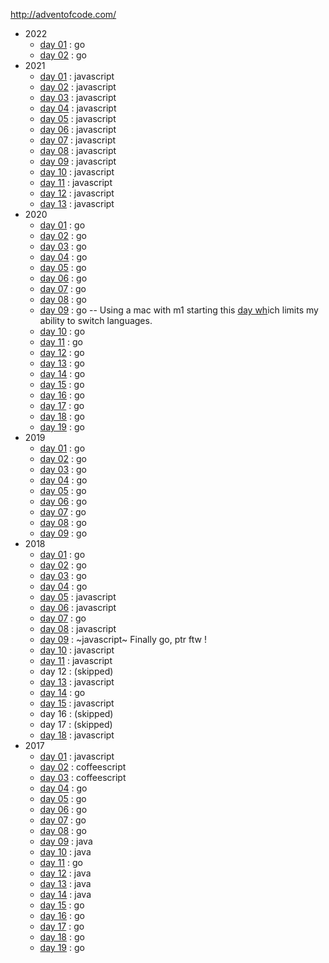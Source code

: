http://adventofcode.com/

* 2022
  * [day 01](2022/day01) : go
  * [day 02](2022/day02) : go
* 2021
  * [day 01](2021/day01) : javascript
  * [day 02](2021/day02) : javascript
  * [day 03](2021/day03) : javascript
  * [day 04](2021/day04) : javascript
  * [day 05](2021/day05) : javascript
  * [day 06](2021/day06) : javascript
  * [day 07](2021/day07) : javascript
  * [day 08](2021/day08) : javascript
  * [day 09](2021/day09) : javascript
  * [day 10](2021/day10) : javascript
  * [day 11](2021/day11) : javascript
  * [day 12](2021/day12) : javascript
  * [day 13](2021/day13) : javascript
* 2020
  * [day 01](2020/day01) : go
  * [day 02](2020/day02) : go
  * [day 03](2020/day03) : go
  * [day 04](2020/day04) : go
  * [day 05](2020/day05) : go
  * [day 06](2020/day06) : go
  * [day 07](2020/day07) : go
  * [day 08](2020/day08) : go
  * [day 09](2020/day09) : go -- Using a mac with m1 starting this [day wh](2020/day01)ich limits my ability to switch languages.
  * [day 10](2020/day10) : go
  * [day 11](2020/day11) : go
  * [day 12](2020/day12) : go
  * [day 13](2020/day13) : go
  * [day 14](2020/day14) : go
  * [day 15](2020/day15) : go
  * [day 16](2020/day16) : go
  * [day 17](2020/day17) : go
  * [day 18](2020/day18) : go
  * [day 19](2020/day19) : go
* 2019
  * [day 01](2019/day01) : go
  * [day 02](2019/day02) : go
  * [day 03](2019/day03) : go
  * [day 04](2019/day04) : go
  * [day 05](2019/day05) : go
  * [day 06](2019/day06) : go
  * [day 07](2019/day07) : go
  * [day 08](2019/day08) : go
  * [day 09](2019/day09) : go
* 2018
  * [day 01](2018/day01) : go
  * [day 02](2018/day02) : go
  * [day 03](2018/day03) : go
  * [day 04](2018/day04) : go
  * [day 05](2018/day05) : javascript
  * [day 06](2018/day06) : javascript
  * [day 07](2018/day07) : go
  * [day 08](2018/day08) : javascript
  * [day 09](2018/day09) : ~javascript~ Finally go, ptr ftw !
  * [day 10](2018/day10) : javascript
  * [day 11](2018/day11) : javascript
  * day 12 : (skipped)
  * [day 13](2018/day13) : javascript
  * [day 14](2018/day14) : go
  * [day 15](2018/day15) : javascript
  * day 16 : (skipped)
  * day 17 : (skipped)
  * [day 18](2018/day18) : javascript
* 2017
  * [day 01](2017/day01) : javascript
  * [day 02](2017/day02) : coffeescript
  * [day 03](2017/day03) : coffeescript
  * [day 04](2017/day04) : go
  * [day 05](2017/day05) : go
  * [day 06](2017/day06) : go
  * [day 07](2017/day07) : go
  * [day 08](2017/day08) : go
  * [day 09](2017/day09) : java
  * [day 10](2017/day10) : java
  * [day 11](2017/day11) : go
  * [day 12](2017/day12) : java
  * [day 13](2017/day13) : java
  * [day 14](2017/day14) : java
  * [day 15](2017/day15) : go
  * [day 16](2017/day16) : go
  * [day 17](2017/day17) : go
  * [day 18](2017/day18) : go
  * [day 19](2017/day19) : go

